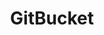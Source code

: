 ---
codehost: https://github.com/gitbucket/gitbucket
logohandle: github_gitbucket
sort: gitbucket
title: GitBucket
website: https://gitbucket.github.io/
---
